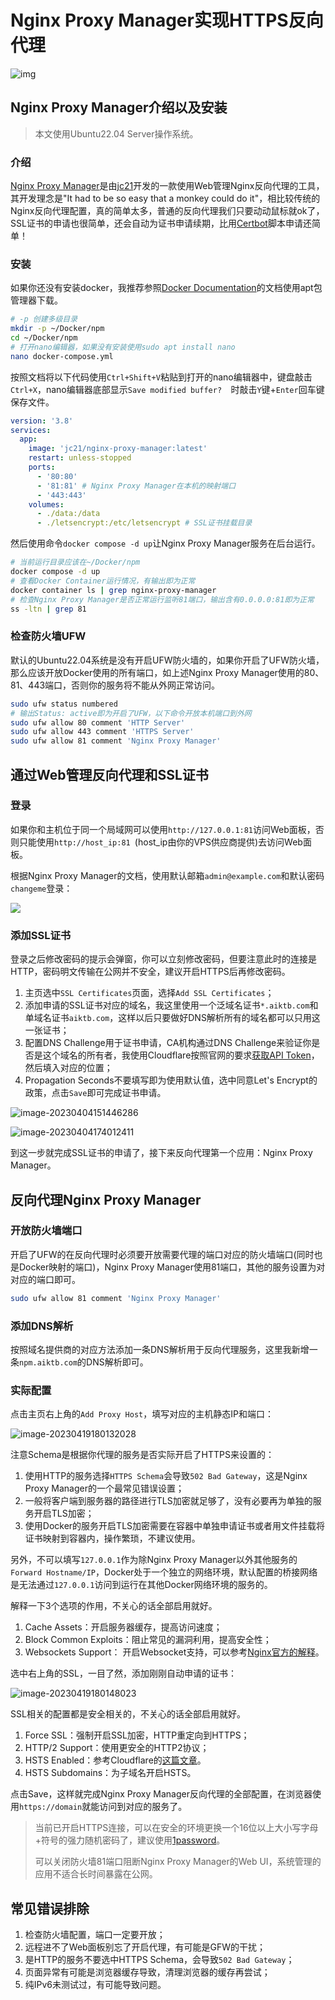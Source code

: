 # Nginx Proxy Manager实现HTTPS反向代理

![img](https://s2.loli.net/2023/04/19/vxaPnRdoFj38sYS.png)

## Nginx Proxy Manager介绍以及安装

> 本文使用Ubuntu22.04 Server操作系统。

### 介绍

[Nginx Proxy Manager](https://nginxproxymanager.com/)是由[jc21](https://github.com/jc21)开发的一款使用Web管理Nginx反向代理的工具，其开发理念是"It had to be so easy that a monkey could do it"，相比较传统的Nginx反向代理配置，真的简单太多，普通的反向代理我们只要动动鼠标就ok了，SSL证书的申请也很简单，还会自动为证书申请续期，比用[Certbot](https://certbot.eff.org/)脚本申请还简单！

### 安装

如果你还没有安装docker，我推荐参照[Docker Documentation](https://docs.docker.com/engine/install/ubuntu/)的文档使用apt包管理器下载。

```bash
# -p 创建多级目录
mkdir -p ~/Docker/npm 
cd ~/Docker/npm
# 打开nano编辑器，如果没有安装使用sudo apt install nano
nano docker-compose.yml 
```

按照文档将以下代码使用`Ctrl+Shift+V`粘贴到打开的nano编辑器中，键盘敲击`Ctrl+X`，nano编辑器底部显示`Save modified buffer?  `时敲击`Y`键+`Enter`回车键保存文件。

```yaml
version: '3.8'
services:
  app:
    image: 'jc21/nginx-proxy-manager:latest'
    restart: unless-stopped
    ports:
      - '80:80'
      - '81:81' # Nginx Proxy Manager在本机的映射端口
      - '443:443'
    volumes:
      - ./data:/data
      - ./letsencrypt:/etc/letsencrypt # SSL证书挂载目录
```

然后使用命令`docker compose -d up`让Nginx Proxy Manager服务在后台运行。

```bash
# 当前运行目录应该在~/Docker/npm
docker compose -d up
# 查看Docker Container运行情况，有输出即为正常
docker container ls | grep nginx-proxy-manager 
# 检查Nginx Proxy Manager是否正常运行监听81端口，输出含有0.0.0.0:81即为正常
ss -ltn | grep 81
```

### 检查防火墙UFW

默认的Ubuntu22.04系统是没有开启UFW防火墙的，如果你开启了UFW防火墙，那么应该开放Docker使用的所有端口，如上述Nginx Proxy Manager使用的80、81、443端口，否则你的服务将不能从外网正常访问。

```bash
sudo ufw status numbered
# 输出Status: active即为开启了UFW，以下命令开放本机端口到外网
sudo ufw allow 80 comment 'HTTP Server'
sudo ufw allow 443 comment 'HTTPS Server'
sudo ufw allow 81 comment 'Nginx Proxy Manager'
```

## 通过Web管理反向代理和SSL证书

### 登录

如果你和主机位于同一个局域网可以使用`http://127.0.0.1:81`访问Web面板，否则只能使用`http://host_ip:81 `(host_ip由你的VPS供应商提供)去访问Web面板。

根据Nginx Proxy Manager的文档，使用默认邮箱`admin@example.com`和默认密码`changeme`登录：

![](https://s2.loli.net/2023/04/19/jhsTeKYoVRWdrxS.png)

### 添加SSL证书

登录之后修改密码的提示会弹窗，你可以立刻修改密码，但要注意此时的连接是HTTP，密码明文传输在公网并不安全，建议开启HTTPS后再修改密码。

1. 主页选中`SSL Certificates`页面，选择`Add SSL Certificates`；
2. 添加申请的SSL证书对应的域名，我这里使用一个泛域名证书`*.aiktb.com`和单域名证书`aiktb.com`，这样以后只要做好DNS解析所有的域名都可以只用这一张证书；
3. 配置DNS Challenge用于证书申请，CA机构通过DNS Challenge来验证你是否是这个域名的所有者，我使用Cloudflare按照官网的要求[获取API Token](https://developers.cloudflare.com/fundamentals/api/get-started/create-token/)，然后填入对应的位置；
4. Propagation Seconds不要填写即为使用默认值，选中同意Let's Encrypt的政策，点击`Save`即可完成证书申请。



![image-20230404151446286](https://s2.loli.net/2023/04/19/Xp6zDb9J5nKtRF3.png)

![image-20230404174012411](https://s2.loli.net/2023/04/19/ZCuwcTvlNj91i4H.png)

到这一步就完成SSL证书的申请了，接下来反向代理第一个应用：Nginx Proxy Manager。

## 反向代理Nginx Proxy Manager

### 开放防火墙端口

开启了UFW的在反向代理时必须要开放需要代理的端口对应的防火墙端口(同时也是Docker映射的端口)，Nginx Proxy Manager使用81端口，其他的服务设置为对对应的端口即可。

```bash
sudo ufw allow 81 comment 'Nginx Proxy Manager'
```

### 添加DNS解析

按照域名提供商的对应方法添加一条DNS解析用于反向代理服务，这里我新增一条`npm.aiktb.com`的DNS解析即可。

### 实际配置

点击主页右上角的`Add Proxy Host`，填写对应的主机静态IP和端口：

![image-20230419180132028](https://s2.loli.net/2023/04/19/DQVAztsIKC1e4OZ.png)

注意Schema是根据你代理的服务是否实际开启了HTTPS来设置的：

1. 使用HTTP的服务选择`HTTPS Schema`会导致`502 Bad Gateway`，这是Nginx Proxy Manager的一个最常见错误设置；
2. 一般将客户端到服务器的路径进行TLS加密就足够了，没有必要再为单独的服务开启TLS加密；
3. 使用Docker的服务开启TLS加密需要在容器中单独申请证书或者用文件挂载将证书映射到容器内，操作繁琐，不建议使用。

另外，不可以填写`127.0.0.1`作为除Nginx Proxy Manager以外其他服务的`Forward Hostname/IP`，Docker处于一个独立的网络环境，默认配置的桥接网络是无法通过`127.0.0.1`访问到运行在其他Docker网络环境的服务的。

解释一下3个选项的作用，不关心的话全部启用就好。

1. Cache Assets：开启服务器缓存，提高访问速度；
2. Block Common Exploits：阻止常见的漏洞利用，提高安全性；
3. Websockets Support： 开启Websocket支持，可以参考[Nginx官方的解释](https://www.nginx.com/blog/websocket-nginx/)。

选中右上角的SSL，一目了然，添加刚刚自动申请的证书：

![image-20230419180148023](https://s2.loli.net/2023/04/19/NxS9k7CpUfDGW23.png)

SSL相关的配置都是安全相关的，不关心的话全部启用就好。

1. Force SSL：强制开启SSL加密，HTTP重定向到HTTPS；
2. HTTP/2 Support：使用更安全的HTTP2协议；
3. HSTS Enabled：参考Cloudflare的[这篇文章](https://developers.cloudflare.com/ssl/edge-certificates/additional-options/http-strict-transport-security/)。
4. HSTS Subdomains：为子域名开启HSTS。

点击Save，这样就完成Nginx Proxy Manager反向代理的全部配置，在浏览器使用`https://domain`就能访问到对应的服务了。

>当前已开启HTTPS连接，可以在安全的环境更换一个16位以上大小写字母+符号的强力随机密码了，建议使用[1password](https://1password.com/password-generator/)。
>
>可以关闭防火墙81端口阻断Nginx Proxy Manager的Web UI，系统管理的应用不适合长时间暴露在公网。

## 常见错误排除

1. 检查防火墙配置，端口一定要开放；
2. 远程进不了Web面板别忘了开启代理，有可能是GFW的干扰；
3. 是HTTP的服务不要选中HTTPS Schema，会导致`502 Bad Gateway`；
4. 页面异常有可能是浏览器缓存导致，清理浏览器的缓存再尝试；
5. 纯IPv6未测试过，有可能导致问题。

